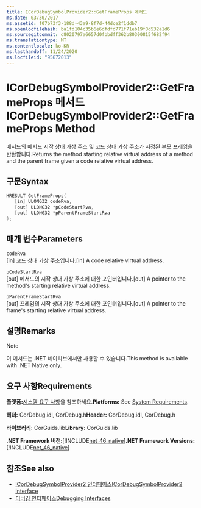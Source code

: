```yaml
---
title: ICorDebugSymbolProvider2::GetFrameProps 메서드
ms.date: 03/30/2017
ms.assetid: f07b73f3-188d-43a9-8f7d-44dce2f1ddb7
ms.openlocfilehash: ba1fd104c35b6e6dfdfd771f71eb19f8d532a1d6
ms.sourcegitcommit: d8020797a6657d0fbbdff362b80300815f682f94
ms.translationtype: MT
ms.contentlocale: ko-KR
ms.lasthandoff: 11/24/2020
ms.locfileid: "95672013"
---
```

# <a name="icordebugsymbolprovider2getframeprops-method"></a><span data-ttu-id="37367-102">ICorDebugSymbolProvider2::GetFrameProps 메서드</span><span class="sxs-lookup"><span data-stu-id="37367-102">ICorDebugSymbolProvider2::GetFrameProps Method</span></span>

<span data-ttu-id="37367-103">메서드의 메서드 시작 상대 가상 주소 및 코드 상대 가상 주소가 지정된 부모 프레임을 반환합니다.</span><span class="sxs-lookup"><span data-stu-id="37367-103">Returns the method starting relative virtual address of a method and the parent frame given a code relative virtual address.</span></span>  
  
## <a name="syntax"></a><span data-ttu-id="37367-104">구문</span><span class="sxs-lookup"><span data-stu-id="37367-104">Syntax</span></span>  
  
```cpp  
HRESULT GetFrameProps(  
   [in] ULONG32 codeRva,  
   [out] ULONG32 *pCodeStartRva,  
   [out] ULONG32 *pParentFrameStartRva  
);  
```  
  
## <a name="parameters"></a><span data-ttu-id="37367-105">매개 변수</span><span class="sxs-lookup"><span data-stu-id="37367-105">Parameters</span></span>  

 `codeRva`  
 <span data-ttu-id="37367-106">[in] 코드 상대 가상 주소입니다.</span><span class="sxs-lookup"><span data-stu-id="37367-106">[in] A code relative virtual address.</span></span>  
  
 `pCodeStartRva`  
 <span data-ttu-id="37367-107">[out] 메서드의 시작 상대 가상 주소에 대한 포인터입니다.</span><span class="sxs-lookup"><span data-stu-id="37367-107">[out] A pointer to the method's starting relative virtual address.</span></span>  
  
 `pParentFrameStartRva`  
 <span data-ttu-id="37367-108">[out] 프레임의 시작 상대 가상 주소에 대한 포인터입니다.</span><span class="sxs-lookup"><span data-stu-id="37367-108">[out] A pointer to the frame's starting relative virtual address.</span></span>  
  
## <a name="remarks"></a><span data-ttu-id="37367-109">설명</span><span class="sxs-lookup"><span data-stu-id="37367-109">Remarks</span></span>  
  
> [!NOTE]
> <span data-ttu-id="37367-110">이 메서드는 .NET 네이티브에서만 사용할 수 있습니다.</span><span class="sxs-lookup"><span data-stu-id="37367-110">This method is available with .NET Native only.</span></span>  
  
## <a name="requirements"></a><span data-ttu-id="37367-111">요구 사항</span><span class="sxs-lookup"><span data-stu-id="37367-111">Requirements</span></span>  

 <span data-ttu-id="37367-112">**플랫폼:**[시스템 요구 사항](../../get-started/system-requirements.md)을 참조하세요.</span><span class="sxs-lookup"><span data-stu-id="37367-112">**Platforms:** See [System Requirements](../../get-started/system-requirements.md).</span></span>  
  
 <span data-ttu-id="37367-113">**헤더:** CorDebug.idl, CorDebug.h</span><span class="sxs-lookup"><span data-stu-id="37367-113">**Header:** CorDebug.idl, CorDebug.h</span></span>  
  
 <span data-ttu-id="37367-114">**라이브러리:** CorGuids.lib</span><span class="sxs-lookup"><span data-stu-id="37367-114">**Library:** CorGuids.lib</span></span>  
  
 <span data-ttu-id="37367-115">**.NET Framework 버전:**[!INCLUDE[net_46_native](../../../../includes/net-46-native-md.md)]</span><span class="sxs-lookup"><span data-stu-id="37367-115">**.NET Framework Versions:** [!INCLUDE[net_46_native](../../../../includes/net-46-native-md.md)]</span></span>  
  
## <a name="see-also"></a><span data-ttu-id="37367-116">참조</span><span class="sxs-lookup"><span data-stu-id="37367-116">See also</span></span>

- [<span data-ttu-id="37367-117">ICorDebugSymbolProvider2 인터페이스</span><span class="sxs-lookup"><span data-stu-id="37367-117">ICorDebugSymbolProvider2 Interface</span></span>](icordebugsymbolprovider2-interface.md)
- [<span data-ttu-id="37367-118">디버깅 인터페이스</span><span class="sxs-lookup"><span data-stu-id="37367-118">Debugging Interfaces</span></span>](debugging-interfaces.md)
